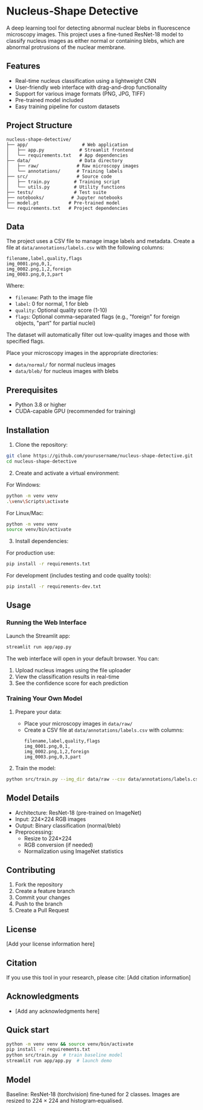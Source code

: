 # Nucleus‑Shape Detective

A deep learning tool for detecting abnormal nuclear blebs in fluorescence microscopy images. This project uses a fine-tuned ResNet-18 model to classify nucleus images as either normal or containing blebs, which are abnormal protrusions of the nuclear membrane.

## Features

- Real-time nucleus classification using a lightweight CNN
- User-friendly web interface with drag-and-drop functionality
- Support for various image formats (PNG, JPG, TIFF)
- Pre-trained model included
- Easy training pipeline for custom datasets

## Project Structure

```
nucleus-shape-detective/
├── app/                    # Web application
│   ├── app.py             # Streamlit frontend
│   └── requirements.txt   # App dependencies
├── data/                  # Data directory
│   ├── raw/              # Raw microscopy images
│   └── annotations/      # Training labels
├── src/                  # Source code
│   ├── train.py         # Training script
│   └── utils.py         # Utility functions
├── tests/               # Test suite
├── notebooks/          # Jupyter notebooks
├── model.pt           # Pre-trained model
└── requirements.txt   # Project dependencies
```

## Data

The project uses a CSV file to manage image labels and metadata. Create a file at `data/annotations/labels.csv` with the following columns:

```
filename,label,quality,flags
img_0001.png,0,1,
img_0002.png,1,2,foreign
img_0003.png,0,3,part
```

Where:
- `filename`: Path to the image file
- `label`: 0 for normal, 1 for bleb
- `quality`: Optional quality score (1-10)
- `flags`: Optional comma-separated flags (e.g., "foreign" for foreign objects, "part" for partial nuclei)

The dataset will automatically filter out low-quality images and those with specified flags.

Place your microscopy images in the appropriate directories:
- `data/normal/` for normal nucleus images
- `data/bleb/` for nucleus images with blebs

## Prerequisites

- Python 3.8 or higher
- CUDA-capable GPU (recommended for training)

## Installation

1. Clone the repository:
```bash
git clone https://github.com/yourusername/nucleus-shape-detective.git
cd nucleus-shape-detective
```

2. Create and activate a virtual environment:

For Windows:
```bash
python -m venv venv
.\venv\Scripts\activate
```

For Linux/Mac:
```bash
python -m venv venv
source venv/bin/activate
```

3. Install dependencies:

For production use:
```bash
pip install -r requirements.txt
```

For development (includes testing and code quality tools):
```bash
pip install -r requirements-dev.txt
```

## Usage

### Running the Web Interface

Launch the Streamlit app:
```bash
streamlit run app/app.py
```

The web interface will open in your default browser. You can:
1. Upload nucleus images using the file uploader
2. View the classification results in real-time
3. See the confidence score for each prediction

### Training Your Own Model

1. Prepare your data:
   - Place your microscopy images in `data/raw/`
   - Create a CSV file at `data/annotations/labels.csv` with columns:
     ```
     filename,label,quality,flags
     img_0001.png,0,1,
     img_0002.png,1,2,foreign
     img_0003.png,0,3,part
     ```

2. Train the model:
```bash
python src/train.py --img_dir data/raw --csv data/annotations/labels.csv --epochs 10
```

## Model Details

- Architecture: ResNet-18 (pre-trained on ImageNet)
- Input: 224×224 RGB images
- Output: Binary classification (normal/bleb)
- Preprocessing:
  - Resize to 224×224
  - RGB conversion (if needed)
  - Normalization using ImageNet statistics

## Contributing

1. Fork the repository
2. Create a feature branch
3. Commit your changes
4. Push to the branch
5. Create a Pull Request

## License

[Add your license information here]

## Citation

If you use this tool in your research, please cite:
[Add citation information]

## Acknowledgments

- [Add any acknowledgments here]

## Quick start
```bash
python -m venv venv && source venv/bin/activate
pip install -r requirements.txt
python src/train.py  # train baseline model
streamlit run app/app.py  # launch demo
```

## Model
Baseline: ResNet‑18 (torchvision) fine‑tuned for 2 classes. Images are resized
to 224 × 224 and histogram‑equalised.
